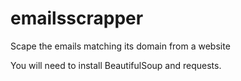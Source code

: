 # emailsscrapper

Scape the emails matching its domain from a website 

You will need to install BeautifulSoup and requests. 
